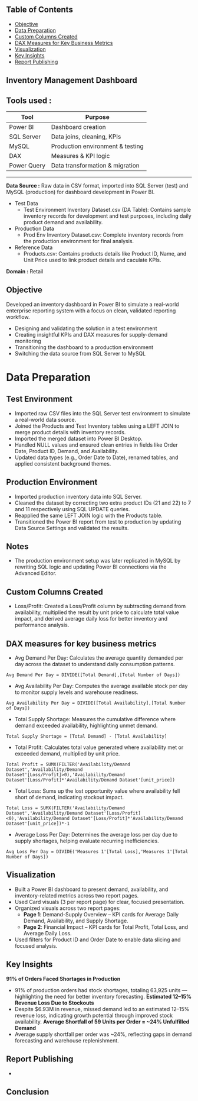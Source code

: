 ## Table of Contents
- [Objective](#objective)
- [Data Preparation](#data-preparation)
- [Custom Columns Created](#custom-columns-created)
- [DAX Measures for Key Business Metrics](#dax-measures-for-key-business-metrics)
- [Visualization](#visualization)
- [Key Insights](#key-insights)
- [Report Publishing](#report-publishing)
## Inventory Management Dashboard
**Tools used :**
---
| Tool         | Purpose                         |
|--------------|---------------------------------|
| Power BI     | Dashboard creation              |
| SQL Server   | Data joins, cleaning, KPIs      |
| MySQL        | Production environment & testing|
| DAX          | Measures & KPI logic            |
| Power Query  | Data transformation & migration |
---
 
**Data Source :** Raw data in CSV format, imported into SQL Server (test) and MySQL (production) for dashboard development in Power BI.
- Test Data  
  - Test Environment Inventory Dataset.csv (DA Table): Contains sample inventory records for development and test purposes, including daily        product demand and availability.
- Production Data  
  - Prod Env Inventory Dataset.csv: Complete inventory records from the production environment for final analysis.
- Reference Data 
  - Products.csv: Contains products details like Product ID, Name, and Unit Price used to link product details and caculate KPIs. 

**Domain :** Retail

## Objective
Developed an inventory dashboard in Power BI to simulate a real-world enterprise reporting system with a focus on clean, validated reporting workflow.
-  Designing and validating the solution in a test environment
-  Creating insightful KPIs and DAX measures for supply-demand monitoring
-  Transitioning the dashboard to a production environment
-  Switching the data source from SQL Server to MySQL

# Data Preparation
## Test Environment
- Imported raw CSV files into the SQL Server test environment to simulate a real-world data source.
- Joined the Products and Test Inventory tables using a LEFT JOIN to merge product details with inventory records.
- Imported the merged dataset into Power BI Desktop.
- Handled NULL values and ensured clean entries in fields like Order Date, Product ID, Demand, and Availability.
- Updated data types (e.g., Order Date to Date), renamed tables, and applied consistent background themes.
## Production Environment
- Imported production inventory data into SQL Server.
- Cleaned the dataset by correcting two extra product IDs (21 and 22) to 7 and 11 respectively using SQL UPDATE queries.
- Reapplied the same LEFT JOIN logic with the Products table.
- Transitioned the Power BI report from test to production by updating Data Source Settings and validated the results.
## Notes
- The production environment setup was later replicated in MySQL by rewriting SQL logic and updating Power BI           connections via the      Advanced Editor.
## Custom Columns Created
- Loss/Profit: Created a Loss/Profit column by subtracting demand from availability, multiplied the result by unit price to calculate total      value impact, and derived average daily loss for better inventory and performance analysis.
## DAX measures for key business metrics
- Avg Demand Per Day: Calculates the average quantity demanded per day across the dataset to understand daily consumption patterns.
```Dax
Avg Demand Per Day = DIVIDE([Total Demand],[Total Number of Days])
```
- Avg Availability  Per Day: Computes the average available stock per day to monitor supply levels and warehouse readiness.
```Dax
Avg Availability Per Day = DIVIDE([Total Availability],[Total Number of Days])
```
- Total Supply Shortage: Measures the cumulative difference where demand exceeded availability, highlighting unmet demand.
```Dax
Total Supply Shortage = [Total Demand] - [Total Availability]
```
- Total Profit: Calculates total value generated where availability met or exceeded demand, multiplied by unit price.
```Dax
Total Profit = SUMX(FILTER('Availability/Demand Dataset','Availability/Demand Dataset'[Loss/Profit]>0),'Availability/Demand Dataset'[Loss/Profit]*'Availability/Demand Dataset'[unit_price])
```
- Total Loss: Sums up the lost opportunity value where availability fell short of demand, indicating stockout impact.
```Dax
Total Loss = SUMX(FILTER('Availability/Demand Dataset','Availability/Demand Dataset'[Loss/Profit]<0),'Availability/Demand Dataset'[Loss/Profit]*'Availability/Demand Dataset'[unit_price])*-1
```
- Average Loss Per Day: Determines the average loss per day due to supply shortages, helping evaluate recurring inefficiencies.
```Dax
Avg Loss Per Day = DIVIDE('Measures 1'[Total Loss],'Measures 1'[Total Number of Days])
```  
## Visualization
- Built a Power BI dashboard to present demand, availability, and inventory-related metrics across two report pages.
- Used Card visuals (3 per report page) for clear, focused presentation.
- Organized visuals across two report pages:
  - **Page 1**: Demand-Supply Overview – KPI cards for Average Daily Demand, Availability, and Supply Shortage.
  - **Page 2**: Financial Impact – KPI cards for Total Profit, Total Loss, and Average Daily Loss.
- Used filters for Product ID and Order Date to enable data slicing and focused analysis. 
## Key Insights
**91% of Orders Faced Shortages in Production**
- 91% of production orders had stock shortages, totaling 63,925 units — highlighting the need for better inventory forecasting.
**Estimated 12–15% Revenue Loss Due to Stockouts**
- Despite $6.93M in revenue, missed demand led to an estimated 12–15% revenue loss, indicating growth potential through improved stock           availability.
**Average Shortfall of 59 Units per Order = ~24% Unfulfilled Demand**
- Average supply shortfall per order was ~24%, reflecting gaps in demand forecasting and warehouse replenishment.   
## Report Publishing
- 
## Conclusion

